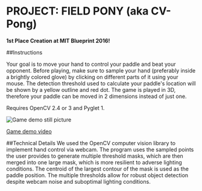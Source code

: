 # PROJECT: FIELD PONY (aka CV-Pong)

**1st Place Creation at MIT Blueprint 2016!**

##Instructions

Your goal is to move your hand to control your paddle and beat your opponent. Before playing, make sure to sample your hand (preferably inside a brightly colored glove) by clicking on different parts of it using your mouse. The detection threshold used to calculate your paddle's location will be shown by a yellow outline and red dot. The game is played in 3D, therefore your paddle can be moved in 2 dimensions instead of just one.

Requires OpenCV 2.4 or 3 and Pyglet 1.


![Game demo still picture](http://i.imgur.com/mkMdFDX.png)

[Game demo video](http://i.imgur.com/fIPxxGI.gif)

##Technical Details
We used the OpenCV computer vision library to implement hand control via webcam. The program uses the sampled points the user provides to generate multiple threshold masks, which are then merged into one large mask, which is more resilient to adverse lighting conditions. The centroid of the largest contour of the mask is used as the paddle position. The multiple thresholds allow for robust object detection despite webcam noise and suboptimal lighting conditions.
